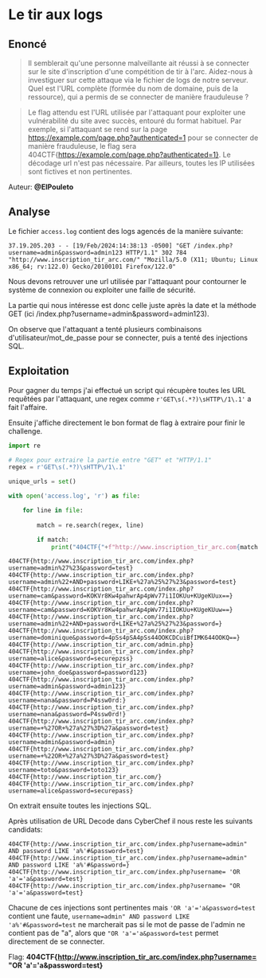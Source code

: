 # Le tir aux logs
## Enoncé
> Il semblerait qu'une personne malveillante ait réussi à se connecter sur le site d'inscription d'une compétition de tir à l'arc.
> Aidez-nous à investiguer sur cette attaque via le fichier de logs de notre serveur. Quel est l'URL complète (formée du nom de domaine, puis de la ressource), qui a permis de se connecter de manière frauduleuse ?

> Le flag attendu est l'URL utilisée par l'attaquant pour exploiter une vulnérabilité du site avec succès, entouré du format habituel.
> Par exemple, si l'attaquant se rend sur la page https://example.com/page.php?authenticated=1 pour se connecter de manière frauduleuse, le flag sera 404CTF{https://example.com/page.php?authenticated=1}.
> Le décodage url n'est pas nécessaire.
> Par ailleurs, toutes les IP utilisées sont fictives et non pertinentes.

Auteur: **@ElPouleto**

## Analyse

Le fichier `access.log` contient des logs agencés de la manière suivante:

```
37.19.205.203 - - [19/Feb/2024:14:38:13 -0500] "GET /index.php?username=admin&password=admin123 HTTP/1.1" 302 784 "http://www.inscription_tir_arc.com/" "Mozilla/5.0 (X11; Ubuntu; Linux x86_64; rv:122.0) Gecko/20100101 Firefox/122.0"
```

Nous devons retrouver une url utilisée par l'attaquant pour contourner le système de connexion ou exploiter une faille de sécurité.

La partie qui nous intéresse est donc celle juste après la date et la méthode GET (ici /index.php?username=admin&password=admin123).

On observe que l'attaquant a tenté plusieurs combinaisons d'utilisateur/mot_de_passe pour se connecter, puis a tenté des injections SQL.

## Exploitation

Pour gagner du temps j'ai effectué un script qui récupère toutes les URL requêtées par l'attaquant, une regex comme `r'GET\s(.*?)\sHTTP\/1\.1'` a fait l'affaire.

Ensuite j'affiche directement le bon format de flag à extraire pour finir le challenge.

```Python
import re

# Regex pour extraire la partie entre "GET" et "HTTP/1.1"
regex = r'GET\s(.*?)\sHTTP\/1\.1'

unique_urls = set()

with open('access.log', 'r') as file:

    for line in file:
        
        match = re.search(regex, line)

        if match:
            print("404CTF{"+f"http://www.inscription_tir_arc.com{match.group(1)}"+"}")
```
```
404CTF{http://www.inscription_tir_arc.com/index.php?username=admin%27%23&password=test}
404CTF{http://www.inscription_tir_arc.com/index.php?username=admin%22+AND+password+LIKE+%27a%25%27%23&password=test}
404CTF{http://www.inscription_tir_arc.com/index.php?username=cam&password=KOKVr8Kw4pahwrAp4pWv77i1IOKUu+KUgeKUux==}
404CTF{http://www.inscription_tir_arc.com/index.php?username=cam&password=KOKVr8Kw4pahwrAp4pWv77i1IOKUu+KUgeKUuw==}
404CTF{http://www.inscription_tir_arc.com/index.php?username=admin%22+AND+password+LIKE+%27a%25%27%23&password=}
404CTF{http://www.inscription_tir_arc.com/index.php?username=dominique&password=4pSs4pSA4pSs44OOKCDCuiBfIMK644OOKQ==}
404CTF{http://www.inscription_tir_arc.com/admin.php}
404CTF{http://www.inscription_tir_arc.com/index.php?username=alice&password=securepzss}
404CTF{http://www.inscription_tir_arc.com/index.php?username=john_doe&password=password123}
404CTF{http://www.inscription_tir_arc.com/index.php?username=admin&password=admin123}
404CTF{http://www.inscription_tir_arc.com/index.php?username=nana&password=P4ssw0rd:}
404CTF{http://www.inscription_tir_arc.com/index.php?username=nana&password=P4ssw0rd!}
404CTF{http://www.inscription_tir_arc.com/index.php?username=+%27OR+%27a%27%3D%27a&password=test}
404CTF{http://www.inscription_tir_arc.com/index.php?username=admin&password=admin}
404CTF{http://www.inscription_tir_arc.com/index.php?username=+%22OR+%27a%27%3D%27a&password=test}
404CTF{http://www.inscription_tir_arc.com/index.php?username=toto&password=toto123}
404CTF{http://www.inscription_tir_arc.com/}
404CTF{http://www.inscription_tir_arc.com/index.php?username=alice&password=securepass}
```
On extrait ensuite toutes les injections SQL.

Après utilisation de URL Decode dans CyberChef il nous reste les suivants candidats:
```
404CTF{http://www.inscription_tir_arc.com/index.php?username=admin" AND password LIKE 'a%'#&password=test}
404CTF{http://www.inscription_tir_arc.com/index.php?username=admin" AND password LIKE 'a%'#&password=}
404CTF{http://www.inscription_tir_arc.com/index.php?username= 'OR 'a'='a&password=test}
404CTF{http://www.inscription_tir_arc.com/index.php?username= "OR 'a'='a&password=test}
```

Chacune de ces injections sont pertinentes mais `'OR 'a'='a&password=test` contient une faute, `username=admin" AND password LIKE 'a%'#&password=test` ne marcherait pas si le mot de passe de l'admin ne contient pas de "a", alors que `"OR 'a'='a&password=test` permet directement de se connecter.

Flag: **404CTF{http://www.inscription_tir_arc.com/index.php?username= "OR 'a'='a&password=test}**